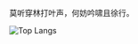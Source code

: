 莫听穿林打叶声，何妨吟啸且徐行。

<!-- ![Github Stats](https://github-readme-stats.vercel.app/api?username=catch6&count_private=true&show_icons=true&theme=gruvbox) -->

![Top Langs](https://github-readme-stats.vercel.app/api/top-langs/?username=catch6&layout=compact)

<!--START_SECTION:waka-->
<!--END_SECTION:waka-->
